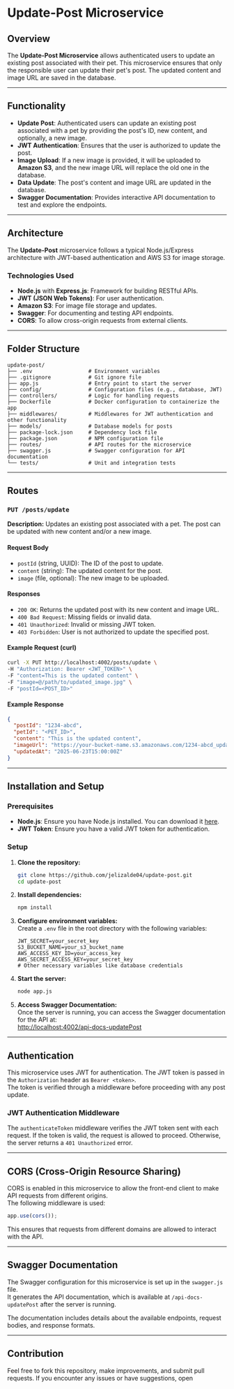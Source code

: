 # Update-Post Microservice

## Overview

The **Update-Post Microservice** allows authenticated users to update an existing post associated with their pet. This microservice ensures that only the responsible user can update their pet's post. The updated content and image URL are saved in the database.

---

## Functionality

- **Update Post**: Authenticated users can update an existing post associated with a pet by providing the post's ID, new content, and optionally, a new image.
- **JWT Authentication**: Ensures that the user is authorized to update the post.
- **Image Upload**: If a new image is provided, it will be uploaded to **Amazon S3**, and the new image URL will replace the old one in the database.
- **Data Update**: The post's content and image URL are updated in the database.
- **Swagger Documentation**: Provides interactive API documentation to test and explore the endpoints.
 
---

## Architecture

The **Update-Post** microservice follows a typical Node.js/Express architecture with JWT-based authentication and AWS S3 for image storage.

### Technologies Used

- **Node.js** with **Express.js**: Framework for building RESTful APIs.
- **JWT (JSON Web Tokens)**: For user authentication.
- **Amazon S3**: For image file storage and updates.
- **Swagger**: For documenting and testing API endpoints.
- **CORS**: To allow cross-origin requests from external clients.

---

## Folder Structure

```plaintext
update-post/
├── .env                  # Environment variables
├── .gitignore            # Git ignore file
├── app.js                # Entry point to start the server
├── config/               # Configuration files (e.g., database, JWT)
├── controllers/          # Logic for handling requests
├── Dockerfile            # Docker configuration to containerize the app
├── middlewares/          # Middlewares for JWT authentication and other functionality
├── models/               # Database models for posts
├── package-lock.json     # Dependency lock file
├── package.json          # NPM configuration file
├── routes/               # API routes for the microservice
├── swagger.js            # Swagger configuration for API documentation
└── tests/                # Unit and integration tests
```

---

## Routes

### `PUT /posts/update`

**Description:** Updates an existing post associated with a pet. The post can be updated with new content and/or a new image.

#### Request Body

- `postId` (string, UUID): The ID of the post to update.
- `content` (string): The updated content for the post.
- `image` (file, optional): The new image to be uploaded.

#### Responses

- `200 OK`: Returns the updated post with its new content and image URL.
- `400 Bad Request`: Missing fields or invalid data.
- `401 Unauthorized`: Invalid or missing JWT token.
- `403 Forbidden`: User is not authorized to update the specified post.

#### Example Request (curl)

```bash
curl -X PUT http://localhost:4002/posts/update \
-H "Authorization: Bearer <JWT_TOKEN>" \
-F "content=This is the updated content" \
-F "image=@/path/to/updated_image.jpg" \
-F "postId=<POST_ID>"
```

#### Example Response

```json
{
  "postId": "1234-abcd",
  "petId": "<PET_ID>",
  "content": "This is the updated content",
  "imageUrl": "https://your-bucket-name.s3.amazonaws.com/1234-abcd_updated_post_image.jpg",
  "updatedAt": "2025-06-23T15:00:00Z"
}
```

---

## Installation and Setup

### Prerequisites

- **Node.js**: Ensure you have Node.js installed. You can download it [here](https://nodejs.org/).
- **JWT Token**: Ensure you have a valid JWT token for authentication.

### Setup

1. **Clone the repository:**
   ```bash
   git clone https://github.com/jelizalde04/update-post.git
   cd update-post
   ```

2. **Install dependencies:**
   ```bash
   npm install
   ```

3. **Configure environment variables:**  
   Create a `.env` file in the root directory with the following variables:
   ```
   JWT_SECRET=your_secret_key
   S3_BUCKET_NAME=your_s3_bucket_name
   AWS_ACCESS_KEY_ID=your_access_key
   AWS_SECRET_ACCESS_KEY=your_secret_key
   # Other necessary variables like database credentials
   ```

4. **Start the server:**
   ```bash
   node app.js
   ```

5. **Access Swagger Documentation:**  
   Once the server is running, you can access the Swagger documentation for the API at:  
   [http://localhost:4002/api-docs-updatePost](http://localhost:4002/api-docs-updatePost)

---

## Authentication

This microservice uses JWT for authentication. The JWT token is passed in the `Authorization` header as `Bearer <token>`.  
The token is verified through a middleware before proceeding with any post update.

### JWT Authentication Middleware

The `authenticateToken` middleware verifies the JWT token sent with each request. If the token is valid, the request is allowed to proceed. Otherwise, the server returns a `401 Unauthorized` error.

---

## CORS (Cross-Origin Resource Sharing)

CORS is enabled in this microservice to allow the front-end client to make API requests from different origins.  
The following middleware is used:

```javascript
app.use(cors());
```

This ensures that requests from different domains are allowed to interact with the API.

---

## Swagger Documentation

The Swagger configuration for this microservice is set up in the `swagger.js` file.  
It generates the API documentation, which is available at `/api-docs-updatePost` after the server is running.

The documentation includes details about the available endpoints, request bodies, and response formats.

---

## Contribution

Feel free to fork this repository, make improvements, and submit pull requests. If you encounter any issues or have suggestions, open
